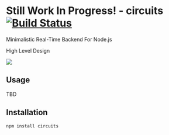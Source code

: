 Still Work In Progress! - circuits [![Build Status](https://travis-ci.org/romansky/circuits.png)](https://travis-ci.org/romansky/circuits)
====


Minimalistic Real-Time Backend For Node.js

High Level Design

<img src="https://docs.google.com/drawings/d/1ELXFEhsntD2jyYehrcceV-sUHDaTgFCz3Hw180TCKOs/pub?w=982&amp;h=867">

## Usage

TBD

## Installation

	npm install circuits
